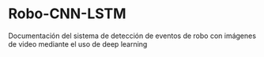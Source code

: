 # Robo-CNN-LSTM
Documentación del sistema de detección de eventos de robo con imágenes de video mediante el uso de deep learning
